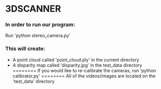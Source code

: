 3DSCANNER
========
### In order to run our program:
Run 'python stereo\_camera.py'

### This will create:
* A point cloud called 'point\_cloud.ply' in the current directory
* A disparity map called 'disparity.jpg' in the test\_data directory
========
If you would like to re-calibrate the cameras, run 'python calibrator.py'
========
All of the videos/images are located on the 'test\_data' directory
